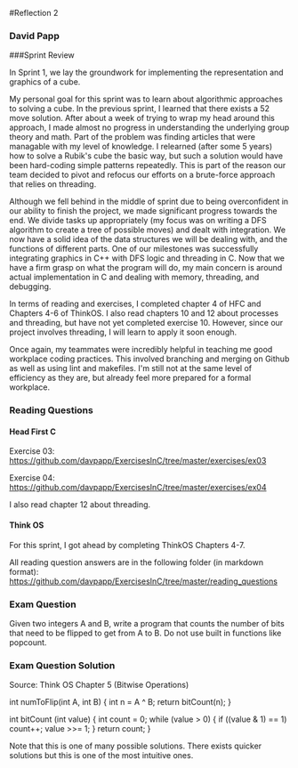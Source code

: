 #Reflection 2
### David Papp


###Sprint Review

In Sprint 1, we lay the groundwork for implementing the representation and graphics of a cube. 

My personal goal for this sprint was to learn about algorithmic approaches to solving a cube. In the previous sprint, I learned that there exists a 52 move solution. After about a week of trying to wrap my head around this approach, I made almost no progress in understanding the underlying group theory and math. Part of the problem was finding articles that were managable with my level of knowledge. I relearned (after some 5 years) how to solve a Rubik's cube the basic way, but such a solution would have been hard-coding simple patterns repeatedly. This is part of the reason our team decided to pivot and refocus our efforts on a brute-force approach that relies on threading. 

Although we fell behind in the middle of sprint due to being overconfident in our ability to finish the project, we made significant progress towards the end. We divide tasks up appropriately (my focus was on writing a DFS algorithm to create a tree of possible moves) and dealt with integration. We now have a solid idea of the data structures we will be dealing with, and the functions of different parts. One of our milestones was successfully integrating graphics in C++ with DFS logic and threading in C. Now that we have a firm grasp on what the program will do, my main concern is around actual implementation in C and dealing with memory, threading, and debugging. 

In terms of reading and exercises, I completed chapter 4 of HFC and Chapters 4-6 of ThinkOS. I also read chapters 10 and 12 about processes and threading, but have not yet completed exercise 10. However, since our project involves threading, I will learn to apply it soon enough.

Once again, my teammates were incredibly helpful in teaching me good workplace coding practices. This involved branching and merging on Github as well as using lint and makefiles. I'm still not at the same level of efficiency as they are, but already feel more prepared for a formal workplace.


### Reading Questions

#### Head First C

Exercise 03: https://github.com/davpapp/ExercisesInC/tree/master/exercises/ex03

Exercise 04: https://github.com/davpapp/ExercisesInC/tree/master/exercises/ex04

I also read chapter 12 about threading.

#### Think OS
For this sprint, I got ahead by completing ThinkOS Chapters 4-7.

All reading question answers are in the following folder (in markdown format):
https://github.com/davpapp/ExercisesInC/tree/master/reading_questions


### Exam Question

Given two integers A and B, write a program that counts the number of bits that need to be flipped to get from A to B. Do not use built in functions like popcount.

### Exam Question Solution
Source: Think OS Chapter 5 (Bitwise Operations)

int numToFlip(int A, int B) {
	int n = A ^ B;
	return bitCount(n);
}

int bitCount (int value) {
	int count = 0;
	while (value > 0) {
		if ((value & 1) == 1) count++;
		value >>= 1;
	}
	return count;
}

Note that this is one of many possible solutions. There exists quicker solutions but this is one of the most intuitive ones.
